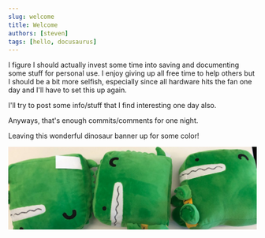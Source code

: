 ```yaml
---
slug: welcome
title: Welcome
authors: [steven]
tags: [hello, docusaurus]
---
```


I figure I should actually invest some time into saving and documenting some stuff for personal use. I enjoy giving up all free time to help others but I should be a bit more selfish, especially since all hardware hits the fan one day and I'll have to set this up again.

I'll try to post some info/stuff that I find interesting one day also.

Anyways, that's enough commits/comments for one night.

Leaving this wonderful dinosaur banner up for some color!

![CuteBanner](docusaurus-plushie-banner.jpeg)
